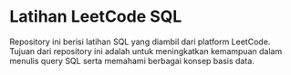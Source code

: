 # Latihan LeetCode SQL

Repository ini berisi latihan SQL yang diambil dari platform LeetCode. Tujuan dari repository ini adalah untuk meningkatkan kemampuan dalam menulis query SQL serta memahami berbagai konsep basis data.

